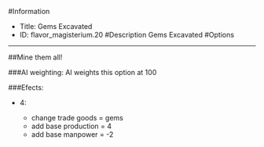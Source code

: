 #Information
 - Title: Gems Excavated
 - ID: flavor_magisterium.20
#Description
Gems Excavated
#Options

___
##Mine them all!

###AI weighting:
AI weights this option at 100


###Efects:<ul><li>4:</li><ul><li>change trade goods = gems</li><li>add base production = 4</li><li>add base manpower = -2</li></ul></ul>
